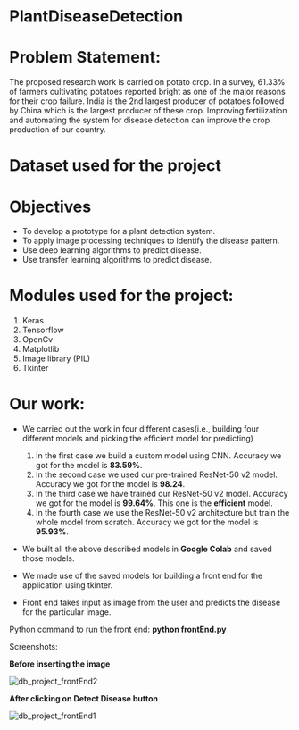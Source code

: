 # PlantDiseaseDetection

# Problem Statement:

The proposed research work is carried on potato crop. In a survey, 61.33% of farmers cultivating potatoes reported bright as one of the major reasons for their crop failure. India is the 2nd largest producer of potatoes followed by China which is the largest producer of these crop. Improving fertilization and automating the system for disease detection can improve the crop production of our country.

# Dataset used for the project


# Objectives

 - To develop a prototype for a plant detection system.
 - To apply image processing techniques to identify the disease pattern.
 - Use deep learning algorithms to predict disease.
 - Use transfer learning algorithms to predict disease.

# Modules used for the project:
 1. Keras
 2. Tensorflow
 3. OpenCv
 4. Matplotlib
 5. Image library (PIL)
 6. Tkinter
 
# Our work:

 - We carried out the work in four different cases(i.e., building four different models and picking the efficient model for predicting)
 
     1. In the first case we build a custom model using CNN. Accuracy we got for the model is **83.59%**.
     2. In the second case we used our pre-trained ResNet-50 v2 model. Accuracy we got for the model is **98.24**.
     3. In the third case we have trained our ResNet-50 v2 model. Accuracy we got for the model is **99.64%**. This one is the **efficient** model.
     4. In the fourth case we use the ResNet-50 v2 architecture but train the whole model from scratch. Accuracy we got for the model is **95.93%**.
 
 - We built all the above described models in **Google Colab** and saved those models.
 - We made use of the saved models for building a front end for the application using tkinter.
 - Front end takes input as image from the user and predicts the disease for the particular image.
 
 Python command to run the front end: **python frontEnd.py**
 
 Screenshots:
 
 **Before inserting the image**
 
 ![db_project_frontEnd2](https://user-images.githubusercontent.com/53054775/204454408-24434fe5-50db-4c84-a853-0939999ff3f1.png)
 
 **After clicking on Detect Disease button**
 
 ![db_project_frontEnd1](https://user-images.githubusercontent.com/53054775/204454687-8df6c838-bb9f-403a-bd60-957df90aa809.png)

 

